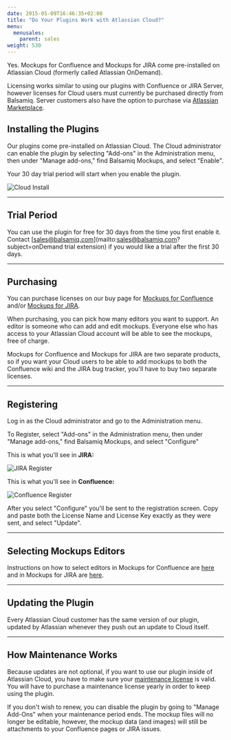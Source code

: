 ```yaml
---
date: 2015-05-09T16:46:35+02:00
title: "Do Your Plugins Work with Atlassian Cloud?"
menu:
  menusales:
    parent: sales
weight: 530
---
```


Yes. Mockups for Confluence and Mockups for JIRA come pre-installed on Atlassian Cloud (formerly called Atlassian OnDemand).

Licensing works similar to using our plugins with Confluence or JIRA Server, however licenses for Cloud users must currently be purchased directly from Balsamiq. Server customers also have the option to purchase via [Atlassian Marketplace](/sales/marketplace/).

## Installing the Plugins

Our plugins come pre-installed on Atlassian Cloud. The Cloud administrator can enable the plugin by selecting "Add-ons" in the Administration menu, then under "Manage add-ons," find Balsamiq Mockups, and select "Enable".

Your 30 day trial period will start when you enable the plugin.

![Cloud Install](https://media.balsamiq.com/img/support/installation/confluence-install1.png)

* * *

## Trial Period

You can use the plugin for free for 30 days from the time you first enable it. Contact [sales@balsamiq.com](mailto:sales@balsamiq.com?subject=onDemand trial extension) if you would like a trial after the first 30 days.

* * *

## Purchasing

You can purchase licenses on our buy page for [Mockups for Confluence](https://balsamiq.com/buy/#c) and/or [Mockups for JIRA](https://balsamiq.com/buy/#j).

When purchasing, you can pick how many editors you want to support. An editor is someone who can add and edit mockups. Everyone else who has access to your Atlassian Cloud account will be able to see the mockups, free of charge.

Mockups for Confluence and Mockups for JIRA are two separate products, so if you want your Cloud users to be able to add mockups to both the Confluence wiki and the JIRA bug tracker, you'll have to buy two separate licenses.

* * *

## Registering

Log in as the Cloud administrator and go to the Administration menu.

To Register, select "Add-ons" in the Administration menu, then under "Manage add-ons," find Balsamiq Mockups, and select "Configure"

This is what you'll see in **JIRA:**

![JIRA Register](https://media.balsamiq.com/img/support/installation/jira-install.png)

This is what you'll see in **Confluence:**

![Confluence Register](https://media.balsamiq.com/img/support/installation/confluence-install2.png)

After you select "Configure" you'll be sent to the registration screen. Copy and paste both the License Name and License Key exactly as they were sent, and select "Update".

* * *

## Selecting Mockups Editors

Instructions on how to select editors in Mockups for Confluence are [here](https://docs.balsamiq.com/confluence/admin-guide/#selecting-mockup-editors) and in Mockups for JIRA are [here](https://docs.balsamiq.com/jira/admin-guide/#selecting-mockup-editors).

* * *

## Updating the Plugin

Every Atlassian Cloud customer has the same version of our plugin, updated by Atlassian whenever they push out an update to Cloud itself.

* * *

## How Maintenance Works

Because updates are not optional, if you want to use our plugin inside of Atlassian Cloud, you have to make sure your [maintenance license](/sales/maintenance/) is valid. You will have to purchase a maintenance license yearly in order to keep using the plugin.

If you don't wish to renew, you can disable the plugin by going to "Manage Add-Ons" when your maintenance period ends. The mockup files will no longer be editable, however, the mockup data (and images) will still be attachments to your Confluence pages or JIRA issues.